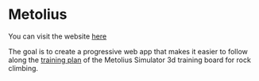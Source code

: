 # Metolius

You can visit the website [here](https://metolius-simulator-3d.netlify.com/)

The goal is to create a progressive web app that makes it easier to follow along the [training plan](https://www.metoliusclimbing.com/training_guide_3d_simulator.html) of the Metolius Simulator 3d training board for rock climbing.

